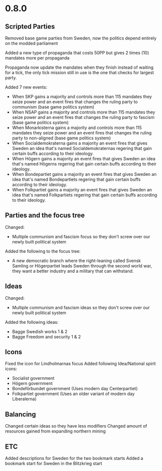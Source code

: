 # 0.8.0

## Scripted Parties

Removed base game parties from Sweden, now the politics depend entirely on the modded parliament

Added a new type of propaganda that costs 50PP but gives 2 times (10) mandates more per propaganda

Propaganda now update the mandates when they finish instead of waiting for a tick, the only tick mission still in use is the one that checks for largest party.

Added 7 new events:

* When SKP gains a majority and controls more than 115 mandates they seize power and an event fires that changes the ruling party to communism (base game politics system)
* When NSAP gains a majority and controls more than 115 mandates they seize power and an event fires that changes the ruling party to fascism (base game politics system)
* When Monarkisterna gains a majority and controls more than 115 mandates they seize power and an event fires that changes the ruling party to non-aligned (base game politics system)
* When Socialdemokraterna gains a majority an event fires that gives Sweden an idea that's named Socialdemokraternas regering that gain certain buffs according to their ideology.
* When Högern gains a majority an event fires that gives Sweden an idea that's named Högerns regering that gain certain buffs according to their ideology.
* When Bondepartiet gains a majority an event fires that gives Sweden an idea that's named Bondepartiets regering that gain certain buffs according to their ideology.
* When Folkpartiet gains a majority an event fires that gives Sweden an idea that's named Folkpartiets regering that gain certain buffs according to their ideology.

## Parties and the focus tree

Changed:

* Multiple communism and fascism focus so they don't screw over our newly built political system

Added the following to the focus tree:

* A new democratic branch where the right-leaning called Svensk Samling or Högerpartiet leads Sweden through the second world war, they want a better industry and a military that can withstand.

## Ideas

Changed:

* Multiple communism and fascism ideas so they don't screw over our newly built political system

Added the following ideas:

* Bagge Swedish works 1 & 2
* Bagge Freedom and security 1 & 2

## Icons

Fixed the icon for Lindholmarnas focus
Added following Idea/National spirit icons:

* Socialist government
* Högern government
* Bondeförbundet government (Uses modern day Centerpartiet)
* Folkpartiet government (Uses an older variant of modern day Liberalerna)

## Balancing

Changed certain ideas so they have less modifiers
Changed amount of resources gained from expanding northern mining

## ETC

Added descriptions for Sweden for the two bookmark starts
Added a bookmark start for Sweden in the Blitzkrieg start
